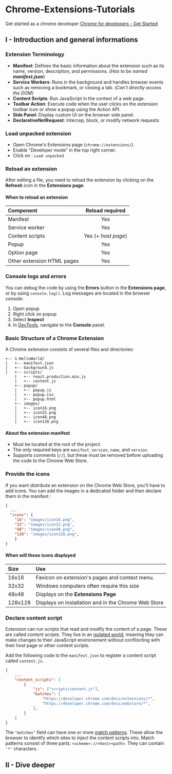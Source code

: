 # Chrome-Extensions-Tutorials

Get started as a chrome developer
[Chrome for developers - Get Started](https://developer.chrome.com/docs/extensions/get-started?hl=fr)

## I - Introduction and general informations

### Extension Terminology

-  **Manifest**: Defines the basic information about the extension such as its name, version, description, and permissions. (_Has to be named **manifest.json**_)
-  **Service Workers**: Runs in the background and handles browser events such as removing a bookmark, or closing a tab. (_Can't directly access the DOM_)
-  **Content Scripts**: Run JavaScript in the context of a web page.
-  **Toolbar Action**: Execute code when the user clicks on the extension toolbar icon or show a popup using the Action API.
-  **Side Panel**: Display custom UI on the browser side panel.
-  **DeclarativeNetRequest**: Intercep, block, or modify network requests

### Load unpacked extension

-  Open Chrome's Extensions page (`chrome://extensions/`).
-  Enable "Developer mode" in the top right corner.
-  Click on : `Load unpacked`

### Reload an extension

After editing a file, you need to reload the extension by clicking on the **Refresh** icon in the **Extensions page**.

#### When to reload an extension

| Component                  |   Reload required   |
| :------------------------- | :-----------------: |
| Manifest                   |         Yes         |
| Service worker             |         Yes         |
| Content scripts            | Yes (_+ host page_) |
| Popup                      |         Yes         |
| Option page                |         Yes         |
| Other extension HTML pages |         Yes         |

### Console logs and errors

You can debug the code by using the **Errors** button in the **Extensions page**, or by using `console.log()`.
Log messages are located in the browser console:

1. Open popup
2. Right click on popup
3. Select **Inspect**
4. In [DevTools](https://developer.chrome.com/docs/devtools), navigate to the **Console** panel.

### Basic Structure of a Chrome Extension

A Chrome extension consists of several files and directories:

```
+-- 1-HelloWorld/
|   +-- manifest.json
|   +-- background.js
|   +-- scripts/
    |   +-- react.production.min.js
    |   +-- content.js
    +-- popup/
    |   +-- popup.js
    |   +-- popup.css
    |   +-- popup.html
    +-- images/
    |   +-- icon16.png
    |   +-- icon32.png
    |   +-- icon48.png
    |   +-- icon128.png

```

#### About the extension manifest

-  Must be located at the root of the project.
-  The only required keys are `manifest_version`, `name`, and `version`.
-  Supports comments (`//`), but these must be removed before uploading the code to the Chrome Web Store.

### Provide the icons

If you want distribute an extension on the Chrome Web Store, you'll have to add icons. You can add the images in a dedicated folder and then declare them in the manifest :

```json
{
  ...
  "icons": {
    "16": "images/icon16.png",
    "32": "images/icon32.png",
    "48": "images/icon48.png",
    "128": "images/icon128.png",
    }
}
```

#### When will these icons displayed

| Size    | Use                                                  |
| :------ | :--------------------------------------------------- |
| 16x16   | Favicon on extension's pages and context menu.       |
| 32x32   | Windows computers often require this size            |
| 48x48   | Displays on the **Extensions Page**                  |
| 128x128 | Displays on installation and in the Chrome Web Store |

### Declare content script

Extension can run scripts that read and modify the content of a page. These are called _content scripts_. They live in an [isolated world](https://developer.chrome.com/docs/extensions/develop/concepts/content-scripts#isolated_world), meaning they can make changes to their JavaScript environement without conflincting with their host page or other content scripts.

Add the following code to the `manifest.json` to register a content script called `content.js`.

```json
{
    ...
    "content_scripts": [
        {
            "js": ["scripts/content.js"],
            "matches": [
                "https://developer.chrome.com/docs/extensions/*",
                "https://developer.chrome.com/docs/webstore/*",
            ],
        }
    ]
}
```

The `"matches"` field can have one or more [match patterns](https://developer.chrome.com/docs/extensions/develop/concepts/match-patterns). These allow the browser to identify which sites to inject the content scripts into. Match patterns consist of three parts: `<scheme>://<host><path>`. They can contain `'*'` characters.

## II - Dive deeper

